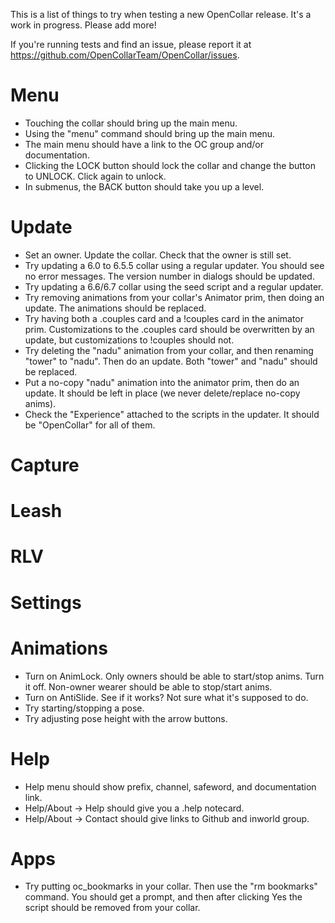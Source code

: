 This is a list of things to try when testing a new OpenCollar release.  It's a work in progress.  Please add more!

If you're running tests and find an issue, please report it at https://github.com/OpenCollarTeam/OpenCollar/issues.

# Menu

- Touching the collar should bring up the main menu.
- Using the "menu" command should bring up the main menu.
- The main menu should have a link to the OC group and/or documentation.
- Clicking the LOCK button should lock the collar and change the button to UNLOCK.  Click again to unlock.
- In submenus, the BACK button should take you up a level.

# Update

- Set an owner.  Update the collar.  Check that the owner is still set.
- Try updating a 6.0 to 6.5.5 collar using a regular updater.  You should see no error messages.  The version number in dialogs should be updated.
- Try updating a 6.6/6.7 collar using the seed script and a regular updater.
- Try removing animations from your collar's Animator prim, then doing an update.  The animations should be replaced.
- Try having both a .couples card and a !couples card in the animator prim.  Customizations to the .couples card should be overwritten by an update, but customizations to !couples should not.
- Try deleting the "nadu" animation from your collar, and then renaming "tower" to "nadu".  Then do an update.  Both "tower" and "nadu" should be replaced.
- Put a no-copy "nadu" animation into the animator prim, then do an update.  It should be left in place (we never delete/replace no-copy anims).
- Check the "Experience" attached to the scripts in the updater.  It should be "OpenCollar" for all of them.

# Capture
# Leash
# RLV
# Settings
# Animations
- Turn on AnimLock.  Only owners should be able to start/stop anims.  Turn it off.  Non-owner wearer should be able to stop/start anims.
- Turn on AntiSlide.  See if it works?  Not sure what it's supposed to do.
- Try starting/stopping a pose.
- Try adjusting pose height with the arrow buttons.

# Help
- Help menu should show prefix, channel, safeword, and documentation link.
- Help/About -> Help should give you a .help notecard.
- Help/About -> Contact should give links to Github and inworld group.
# Apps

- Try putting oc_bookmarks in your collar.  Then use the "rm bookmarks" command.  You should get a prompt, and then after clicking Yes the script should be removed from your collar.

